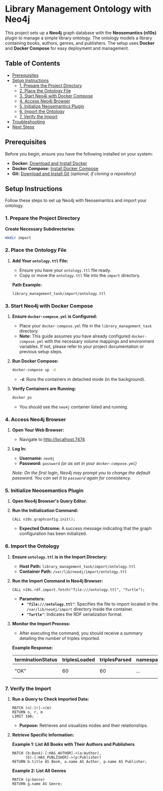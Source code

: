
# Library Management Ontology with Neo4j

This project sets up a **Neo4j** graph database with the **Neosemantics (n10s)** plugin to manage a simple library ontology. The ontology models a library containing books, authors, genres, and publishers. The setup uses **Docker** and **Docker Compose** for easy deployment and management.

## Table of Contents

- [Prerequisites](#prerequisites)
- [Setup Instructions](#setup-instructions)
  - [1. Prepare the Project Directory](#1-prepare-the-project-directory)
  - [2. Place the Ontology File](#2-place-the-ontology-file)
  - [3. Start Neo4j with Docker Compose](#3-start-neo4j-with-docker-compose)
  - [4. Access Neo4j Browser](#4-access-neo4j-browser)
  - [5. Initialize Neosemantics Plugin](#5-initialize-neosemantics-plugin)
  - [6. Import the Ontology](#6-import-the-ontology)
  - [7. Verify the Import](#7-verify-the-import)
- [Troubleshooting](#troubleshooting)
- [Next Steps](#next-steps)

## Prerequisites

Before you begin, ensure you have the following installed on your system:

- **Docker:** [Download and Install Docker](https://www.docker.com/get-started)
- **Docker Compose:** [Install Docker Compose](https://docs.docker.com/compose/install/)
- **Git:** [Download and Install Git](https://git-scm.com/downloads) *(optional, if cloning a repository)*

## Setup Instructions

Follow these steps to set up Neo4j with Neosemantics and import your ontology.

### 1. Prepare the Project Directory

   **Create Necessary Subdirectories:**

   ```bash
   mkdir import 
   ```

### 2. Place the Ontology File

1. **Add Your `ontology.ttl` File:**

   - Ensure you have your `ontology.ttl` file ready.
   - Copy or move the `ontology.ttl` file into the `import` directory.

   **Path Example:**

   ```
   library_management_task/import/ontology.ttl
   ```

### 3. Start Neo4j with Docker Compose

1. **Ensure `docker-compose.yml` is Configured:**

   - Place your `docker-compose.yml` file in the `library_management_task` directory.
   - **Note:** This guide assumes you have already configured `docker-compose.yml` with the necessary volume mappings and environment variables. If not, please refer to your project documentation or previous setup steps.

2. **Run Docker Compose:**

   ```bash
   docker-compose up -d
   ```

   - **`-d`**: Runs the containers in detached mode (in the background).

3. **Verify Containers are Running:**

   ```bash
   docker ps
   ```

   - You should see the `neo4j` container listed and running.

### 4. Access Neo4j Browser

1. **Open Your Web Browser:**

   - Navigate to [http://localhost:7474](http://localhost:7474)

2. **Log In:**

   - **Username:** `neo4j`
   - **Password:** `password` *(or as set in your `docker-compose.yml`)*

   *Note: On the first login, Neo4j may prompt you to change the default password. You can set it to `password` again for consistency.*

### 5. Initialize Neosemantics Plugin

1. **Open Neo4j Browser's Query Editor.**

2. **Run the Initialization Command:**

   ```cypher
   CALL n10s.graphconfig.init();
   ```

   - **Expected Outcome:** A success message indicating that the graph configuration has been initialized.

### 6. Import the Ontology

1. **Ensure `ontology.ttl` is in the Import Directory:**

   - **Host Path:** `library_management_task/import/ontology.ttl`
   - **Container Path:** `/var/lib/neo4j/import/ontology.ttl`

2. **Run the Import Command in Neo4j Browser:**

   ```cypher
   CALL n10s.rdf.import.fetch("file:///ontology.ttl", "Turtle");
   ```

   - **Parameters:**
     - **`"file:///ontology.ttl"`**: Specifies the file to import located in the `/var/lib/neo4j/import` directory inside the container.
     - **`"Turtle"`**: Indicates the RDF serialization format.

3. **Monitor the Import Process:**

   - After executing the command, you should receive a summary detailing the number of triples imported.

   **Example Response:**

   | terminationStatus | triplesLoaded | triplesParsed | namespaces | extraInfo | callParams    |
   |-------------------|---------------|----------------|------------|-----------|---------------|
   | "OK"              | 60            | 60             | ...        | ...       | {singleTx: false} |

### 7. Verify the Import

1. **Run a Query to Check Imported Data:**

   ```cypher
   MATCH (n)-[r]->(m)
   RETURN n, r, m
   LIMIT 100;
   ```

   - **Purpose:** Retrieves and visualizes nodes and their relationships.

2. **Retrieve Specific Information:**

   **Example 1: List All Books with Their Authors and Publishers**

   ```cypher
   MATCH (b:Book)-[:HAS_AUTHOR]->(a:Author),
         (b)-[:HAS_PUBLISHER]->(p:Publisher)
   RETURN b.title AS Book, a.name AS Author, p.name AS Publisher;
   ```

   **Example 2: List All Genres**

   ```cypher
   MATCH (g:Genre)
   RETURN g.name AS Genre;
   ```
